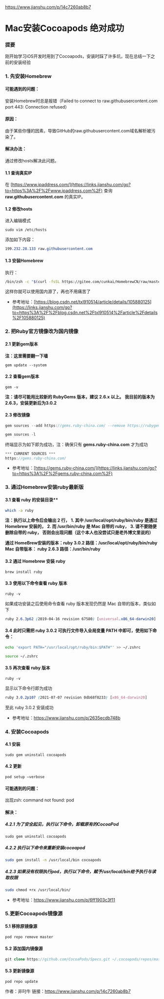 https://www.jianshu.com/p/14c7260ab8b7

# Mac安装Cocoapods 绝对成功



### 提要

刚开始学习iOS开发时用到了Cocoapods，安装时踩了许多坑，现在总结一下之前的安装经验

### 1. 先安装Homebrew

#### 可能遇到的问题：

安装Homebrew时总是报错（Failed to connect to raw.githubusercontent.com port 443: Connection refused）

#### 原因：

由于某些你懂的因素，导致GitHub的raw.githubusercontent.com域名解析被污染了。

#### 解决办法：

通过修改hosts解决此问题。

#### 1.1 查询真实IP

在 [https://www.ipaddress.com/](https://links.jianshu.com/go?to=https%3A%2F%2Fwww.ipaddress.com%2F) 查询 **raw.githubusercontent.com** 的真实IP。

#### 1.2 修改hosts

进入编辑模式



```undefined
sudo vim /etc/hosts
```

添加如下内容：



```css
199.232.28.133 raw.githubusercontent.com
```

#### 1.3 安装Homebrew

执行：



```bash
/bin/zsh -c "$(curl -fsSL https://gitee.com/cunkai/HomebrewCN/raw/master/Homebrew.sh)"
```

这样你就可以使用国内源了，再也不用痛苦了

- 参考地址：[https://blog.csdn.net/txl910514/article/details/105880125](https://links.jianshu.com/go?to=https%3A%2F%2Fblog.csdn.net%2Ftxl910514%2Farticle%2Fdetails%2F105880125)

### 2. 把Ruby官方镜像改为国内镜像

#### 2.1 更新gem版本

**注：这里需要翻一下墙**



```undefined
gem update --system
```

#### 2.2 查看gem版本



```undefined
gem -v
```

**注：请尽可能用比较新的 RubyGems 版本，建议 2.6.x 以上。**
 **我目前的版本为2.6.3，安装更新后为3.0.2**

#### 2.3 修改镜像



```csharp
gem sources --add https://gems.ruby-china.com/ --remove https://rubygems.org/

gem sources -l
```

终端显示为如下即为成功，注：确保只有 **gems.ruby-china.com** 才为成功



```cpp
*** CURRENT SOURCES ***
https://gems.ruby-china.com/
```

- 参考地址：[https://gems.ruby-china.com/](https://links.jianshu.com/go?to=https%3A%2F%2Fgems.ruby-china.com%2F)

### 3. 通过Homebrew安装ruby最新版

#### 3.1 查看 ruby 的安装目录**



```bash
which -a ruby
```

**注：执行以上命令后会输出 2 行，**
 **1. 其中 /usr/local/opt/ruby/bin/ruby 是通过 Homebrew 安装的，**
 **2. 而 /usr/bin/ruby 是 Mac 自带的 ruby，**
 **3. 请不要随便删除自带的 ruby， 否则会出现问题（这个本人也没尝试只是老外博文里说的）**

**通过 HomeBrew安装的版本：ruby 3.0.2  路径：/usr/local/opt/ruby/bin/ruby**
 **Mac 自带版本：  ruby 2.6.3  路径：/usr/bin/ruby**

#### 3.2 通过 Homebrew 安装 ruby



```undefined
brew install ruby
```

#### 3.3 使用以下命令查看 ruby 版本



```undefined
ruby -v
```

如果成功安装之后使用命令查看 ruby 版本发现仍然是 Mac 自带的版本，类似如下



```css
ruby 2.6.3p62 (2019-04-16 revision 67580) [universal.x86_64-darwin20]
```

#### 3.4 此时只需把 ruby 3.0.2 可执行文件导入全局变量 PATH 中即可，使用如下命令：



```bash
echo 'export PATH="/usr/local/opt/ruby/bin:$PATH"' >> ~/.zshrc

source ~/.zshrc
```

#### 3.5 再次查看 ruby 版本



```undefined
ruby -v
```

显示以下命令行即为成功



```css
ruby 3.0.2p107 (2021-07-07 revision 0db68f0233) [x86_64-darwin20]
```

至此 ruby 3.0.2 安装成功

- 参考地址：https://www.jianshu.com/p/2635ecdb748b

### 4. 安装Cocoapods

#### 4.1 安装



```undefined
sudo gem uninstall cocoapods
```

#### 4.2 更新



```undefined
pod setup —verbose
```

#### 可能遇到的问题：

出现zsh: command not found: pod

#### 解决：

##### 4.2.1 为了安全起见，执行以下命令，卸载原有的CocoaPod



```undefined
sudo gem uninstall cocoapods
```

##### 4.2.2 执行以下命令来重新安装cocoapod



```bash
sudo gem install -n /usr/local/bin cocoapods
```

##### 4.2.3 如果没有权限执行pod，执行以下命令，赋予/usr/local/bin给予执行与读取权限



```bash
sudo chmod +rx /usr/local/bin/
```

- 参考地址：https://www.jianshu.com/p/6ff1903c3f11

### 5.更新Cocoapods镜像源

#### 5.1 移除原镜像源



```csharp
pod repo remove master
```

#### 5.2 添加国内镜像源



```php
git clone https://github.com/CocoaPods/Specs.git ~/.cocoapods/repos/master
```

#### 5.3 更新镜像源



```undefined
pod repo update
```



作者：非叼牛
链接：https://www.jianshu.com/p/14c7260ab8b7
